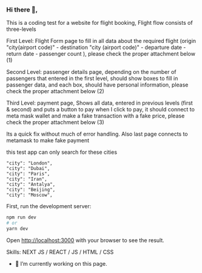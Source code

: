 ### Hi there 👋, 

This is a coding test for a website for flight booking, 
Flight flow consists of three-levels

First Level: Flight Form page to fill in all data about the required flight (origin "city(airport code)" - destination "city (airport code)" - departure date - return date - passenger count ), please check the proper attachment below (1)
 
Second Level: passenger details page, depending on the number of passengers that entered in the first level, should show boxes to fill in passenger data, and each box, should have personal information, please check the proper attachment below (2)
 
Third Level: payment page, Shows all data, entered in previous levels (first & second) and puts a button to pay when I click to pay, it should connect to meta mask wallet and make a fake transaction with a fake price, please check the proper attachment below (3)

 Its a quick fix without much of error handling. Also last page connects to metamask to make fake payment



this test app can only search for these cities

    "city": "London",
    "city": "Dubai",
    "city": "Paris",
    "city": "Iran",
    "city": "Antalya",
    "city": "Beijing",
    "city": "Moscow",

First, run the development server:

```bash
npm run dev
# or
yarn dev
```

Open [http://localhost:3000](http://localhost:3000) with your browser to see the result.

Skills: NEXT JS / REACT / JS / HTML / CSS 

- 🔭 I’m currently working on this page. 




